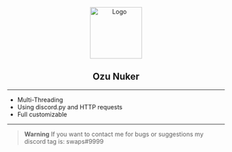 <div align="center">
    <img src="https://www.guidetti-informatica.net/wp-content/uploads/2022/05/discord-icon.jpg" alt="Logo" width="120" height="120">

  
  <h2 align="center">Ozu Nuker</h3>

</div>

---------------------------------------

* Multi-Threading
* Using discord.py and HTTP requests
* Full customizable 

---------------------------------------


> **Warning**
> If you want to contact me for bugs or suggestions my discord tag is: swaps#9999


